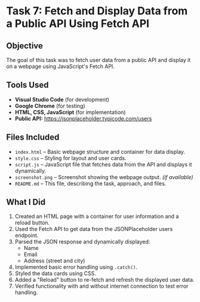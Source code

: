 # Task 7: Fetch and Display Data from a Public API Using Fetch API

##  Objective
The goal of this task was to fetch user data from a public API and display it on a webpage using JavaScript's Fetch API.

##  Tools Used
- **Visual Studio Code** (for development)
- **Google Chrome** (for testing)
- **HTML, CSS, JavaScript** (for implementation)
- **Public API:** https://jsonplaceholder.typicode.com/users

##  Files Included
- `index.html` – Basic webpage structure and container for data display.
- `style.css` – Styling for layout and user cards.
- `script.js` – JavaScript file that fetches data from the API and displays it dynamically.
- `screenshot.png` – Screenshot showing the webpage output. *(if available)*
- `README.md` – This file, describing the task, approach, and files.

##  What I Did
1. Created an HTML page with a container for user information and a reload button.
2. Used the Fetch API to get data from the JSONPlaceholder users endpoint.
3. Parsed the JSON response and dynamically displayed:
   - Name
   - Email
   - Address (street and city)
4. Implemented basic error handling using `.catch()`.
5. Styled the data cards using CSS.
6. Added a "Reload" button to re-fetch and refresh the displayed user data.
7. Verified functionality with and without internet connection to test error handling.
